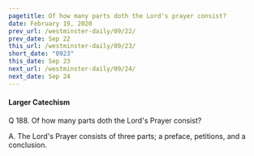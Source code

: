 ```yaml
---
pagetitle: Of how many parts doth the Lord's prayer consist?
date: February 19, 2020
prev_url: /westminster-daily/09/22/
prev_date: Sep 22
this_url: /westminster-daily/09/23/
short_date: "0923"
this_date: Sep 23
next_url: /westminster-daily/09/24/
next_date: Sep 24
---
```


#### Larger Catechism

<span class="q">Q 188.</span> Of how many parts doth the Lord's Prayer consist?

<span class="q">A.</span> The Lord's Prayer consists of three parts; a preface, petitions, and a conclusion.


